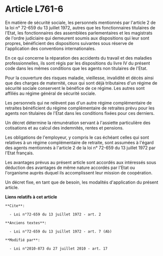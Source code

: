 # Article L761-6

En matière de sécurité sociale, les personnels mentionnés par l'article 2 de la loi n° 72-659 du 13 juillet 1972, autres que
les fonctionnaires titulaires de l'Etat, les fonctionnaires des assemblées parlementaires et les magistrats de l'ordre
judiciaire qui demeurent soumis aux dispositions qui leur sont propres, bénéficient des dispositions suivantes sous réserve
de l'application des conventions internationales. 

En ce qui concerne la réparation des accidents du travail et des maladies professionnelles, ils sont régis par les
dispositions du livre IV du présent code dans les mêmes conditions que les agents non titulaires de l'Etat. 

Pour la couverture des risques maladie, vieillesse, invalidité et décès ainsi que des charges de maternité, ceux qui sont
déjà tributaires d'un régime de sécurité sociale conservent le bénéfice de ce régime. Les autres sont affiliés au régime
général de sécurité sociale. 

Les personnels qui ne relèvent pas d'un autre régime complémentaire de retraites bénéficient du régime complémentaire de
retraites prévu pour les agents non titulaires de l'Etat dans les conditions fixées pour ces derniers. 

Un décret détermine la rémunération servant à l'assiette particulière des cotisations et au calcul des indemnités, rentes et
pensions. 

Les obligations de l'employeur, y compris le cas échéant celles qui sont relatives à un régime complémentaire de retraite,
sont assumées à l'égard des agents mentionnés à l'article 2 de la loi n° 72-659 du 13 juillet 1972 par l'Etat français. 

Les avantages prévus au présent article sont accordés aux intéressés sous déduction des avantages de même nature accordés par
l'Etat ou l'organisme auprès duquel ils accomplissent leur mission de coopération. 

Un décret fixe, en tant que de besoin, les modalités d'application du présent article.

**Liens relatifs à cet article**

	**Cite**:

	  - Loi n°72-659 du 13 juillet 1972 - art. 2

	**Anciens textes**:

	  - Loi n°72-659 du 13 juillet 1972 - art. 7 (Ab)

	**Modifié par**:

	  - Loi n°2010-873 du 27 juillet 2010 - art. 17
